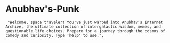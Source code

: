 # Anubhav's-Punk
     "Welcome, space traveler! You've just warped into Anubhav's Internet Archive, the ultimate collection of intergalactic wisdom, memes, and questionable life choices. Prepare for a journey through the cosmos of comedy and curiosity. Type 'help' to use.",
